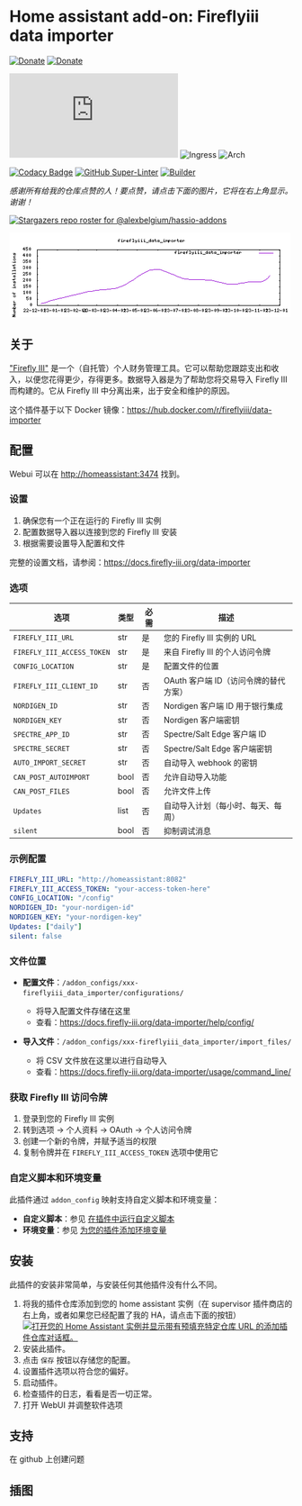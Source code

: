 # Home assistant add-on: Fireflyiii data importer

[![Donate][donation-badge]](https://www.buymeacoffee.com/alexbelgium)
[![Donate][paypal-badge]](https://www.paypal.com/donate/?hosted_button_id=DZFULJZTP3UQA)

![Version](https://img.shields.io/badge/dynamic/json?label=版本&query=%24.version&url=https%3A%2F%2Fraw.githubusercontent.com%2Falexbelgium%2Fhassio-addons%2Fmaster%2Ffireflyiii_data_importer%2Fconfig.json)
![Ingress](https://img.shields.io/badge/dynamic/json?label=Ingress&query=%24.ingress&url=https%3A%2F%2Fraw.githubusercontent.com%2Falexbelgium%2Fhassio-addons%2Fmaster%2Ffireflyiii_data_importer%2Fconfig.json)
![Arch](https://img.shields.io/badge/dynamic/json?color=success&label=Arch&query=%24.arch&url=https%3A%2F%2Fraw.githubusercontent.com%2Falexbelgium%2Fhassio-addons%2Fmaster%2Ffireflyiii_data_importer%2Fconfig.json)

[![Codacy Badge](https://app.codacy.com/project/badge/Grade/9c6cf10bdbba45ecb202d7f579b5be0e)](https://www.codacy.com/gh/alexbelgium/hassio-addons/dashboard?utm_source=github.com&utm_medium=referral&utm_content=alexbelgium/hassio-addons&utm_campaign=Badge_Grade)
[![GitHub Super-Linter](https://img.shields.io/github/actions/workflow/status/alexbelgium/hassio-addons/weekly-supelinter.yaml?label=Lint%20code%20base)](https://github.com/alexbelgium/hassio-addons/actions/workflows/weekly-supelinter.yaml)
[![Builder](https://img.shields.io/github/actions/workflow/status/alexbelgium/hassio-addons/onpush_builder.yaml?label=Builder)](https://github.com/alexbelgium/hassio-addons/actions/workflows/onpush_builder.yaml)

[donation-badge]: https://img.shields.io/badge/Buy%20me%20a%20coffee%20(no%20paypal)-%23d32f2f?logo=buy-me-a-coffee&style=flat&logoColor=white
[paypal-badge]: https://img.shields.io/badge/Buy%20me%20a%20coffee%20with%20Paypal-0070BA?logo=paypal&style=flat&logoColor=white

_感谢所有给我的仓库点赞的人！要点赞，请点击下面的图片，它将在右上角显示。谢谢！_

[![Stargazers repo roster for @alexbelgium/hassio-addons](https://raw.githubusercontent.com/alexbelgium/hassio-addons/master/.github/stars2.svg)](https://github.com/alexbelgium/hassio-addons/stargazers)

![downloads evolution](https://raw.githubusercontent.com/alexbelgium/hassio-addons/master/fireflyiii_data_importer/stats.png)

## 关于

["Firefly III"](https://www.firefly-iii.org) 是一个（自托管）个人财务管理工具。它可以帮助您跟踪支出和收入，以便您花得更少，存得更多。数据导入器是为了帮助您将交易导入 Firefly III 而构建的。它从 Firefly III 中分离出来，出于安全和维护的原因。

这个插件基于以下 Docker 镜像：https://hub.docker.com/r/fireflyiii/data-importer

## 配置

Webui 可以在 <http://homeassistant:3474> 找到。

### 设置

1. 确保您有一个正在运行的 Firefly III 实例
2. 配置数据导入器以连接到您的 Firefly III 安装
3. 根据需要设置导入配置和文件

完整的设置文档，请参阅：https://docs.firefly-iii.org/data-importer

### 选项

| 选项 | 类型 | 必需 | 描述 |
|------|------|------|------|
| `FIREFLY_III_URL` | str | 是 | 您的 Firefly III 实例的 URL |
| `FIREFLY_III_ACCESS_TOKEN` | str | 是 | 来自 Firefly III 的个人访问令牌 |
| `CONFIG_LOCATION` | str | 是 | 配置文件的位置 |
| `FIREFLY_III_CLIENT_ID` | str | 否 | OAuth 客户端 ID（访问令牌的替代方案） |
| `NORDIGEN_ID` | str | 否 | Nordigen 客户端 ID 用于银行集成 |
| `NORDIGEN_KEY` | str | 否 | Nordigen 客户端密钥 |
| `SPECTRE_APP_ID` | str | 否 | Spectre/Salt Edge 客户端 ID |
| `SPECTRE_SECRET` | str | 否 | Spectre/Salt Edge 客户端密钥 |
| `AUTO_IMPORT_SECRET` | str | 否 | 自动导入 webhook 的密钥 |
| `CAN_POST_AUTOIMPORT` | bool | 否 | 允许自动导入功能 |
| `CAN_POST_FILES` | bool | 否 | 允许文件上传 |
| `Updates` | list | 否 | 自动导入计划（每小时、每天、每周） |
| `silent` | bool | 否 | 抑制调试消息 |

### 示例配置

```yaml
FIREFLY_III_URL: "http://homeassistant:8082"
FIREFLY_III_ACCESS_TOKEN: "your-access-token-here"
CONFIG_LOCATION: "/config"
NORDIGEN_ID: "your-nordigen-id"
NORDIGEN_KEY: "your-nordigen-key"
Updates: ["daily"]
silent: false
```

### 文件位置

- **配置文件**：`/addon_configs/xxx-fireflyiii_data_importer/configurations/`
  - 将导入配置文件存储在这里
  - 查看：https://docs.firefly-iii.org/data-importer/help/config/

- **导入文件**：`/addon_configs/xxx-fireflyiii_data_importer/import_files/`
  - 将 CSV 文件放在这里以进行自动导入
  - 查看：https://docs.firefly-iii.org/data-importer/usage/command_line/

### 获取 Firefly III 访问令牌

1. 登录到您的 Firefly III 实例
2. 转到选项 → 个人资料 → OAuth → 个人访问令牌
3. 创建一个新的令牌，并赋予适当的权限
4. 复制令牌并在 `FIREFLY_III_ACCESS_TOKEN` 选项中使用它

### 自定义脚本和环境变量

此插件通过 `addon_config` 映射支持自定义脚本和环境变量：

- **自定义脚本**：参见 [在插件中运行自定义脚本](https://github.com/alexbelgium/hassio-addons/wiki/Running-custom-scripts-in-Addons)
- **环境变量**：参见 [为您的插件添加环境变量](https://github.com/alexbelgium/hassio-addons/wiki/Add-Environment-variables-to-your-Addon)

## 安装

此插件的安装非常简单，与安装任何其他插件没有什么不同。

1. 将我的插件仓库添加到您的 home assistant 实例（在 supervisor 插件商店的右上角，或者如果您已经配置了我的 HA，请点击下面的按钮）
   [![打开您的 Home Assistant 实例并显示带有预填充特定仓库 URL 的添加插件仓库对话框。](https://my.home-assistant.io/badges/supervisor_add_addon_repository.svg)](https://my.home-assistant.io/redirect/supervisor_add_addon_repository/?repository_url=https%3A%2F%2Fgithub.com%2Falexbelgium%2Fhassio-addons)
1. 安装此插件。
1. 点击 `保存` 按钮以存储您的配置。
1. 设置插件选项以符合您的偏好。
1. 启动插件。
1. 检查插件的日志，看看是否一切正常。
1. 打开 WebUI 并调整软件选项

## 支持

在 github 上创建问题

## 插图

[repository]: https://github.com/alexbelgium/hassio-addons